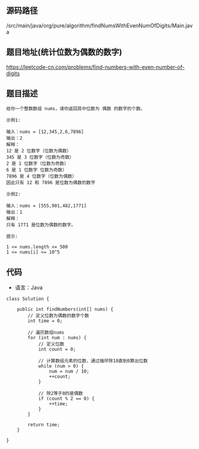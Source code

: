## 源码路径

/src/main/java/org/pure/algorithm/findNumsWithEvenNumOfDigits/Main.java

## 题目地址(统计位数为偶数的数字)

https://leetcode-cn.com/problems/find-numbers-with-even-number-of-digits

## 题目描述

```
给你一个整数数组 nums，请你返回其中位数为 偶数 的数字的个数。

示例1:

输入：nums = [12,345,2,6,7896]
输出：2
解释：
12 是 2 位数字（位数为偶数） 
345 是 3 位数字（位数为奇数）  
2 是 1 位数字（位数为奇数） 
6 是 1 位数字 位数为奇数） 
7896 是 4 位数字（位数为偶数）  
因此只有 12 和 7896 是位数为偶数的数字

示例2:

输入：nums = [555,901,482,1771]
输出：1 
解释： 
只有 1771 是位数为偶数的数字。

提示:

1 <= nums.length <= 500
1 <= nums[i] <= 10^5
```

## 代码

- 语言：Java

```
class Solution {

    public int findNumbers(int[] nums) {
        // 定义位数为偶数的数字个数
        int time = 0;

        // 遍历数组nums
        for (int num : nums) {
            // 定义位数
            int count = 0;

            // 计算数组元素的位数，通过循环除10直到0算出位数
            while (num > 0) {
                num = num / 10;
                ++count;
            }

            // 除2等于0的是偶数
            if (count % 2 == 0) {
                ++time;
            }
        }

        return time;
    }

}
```